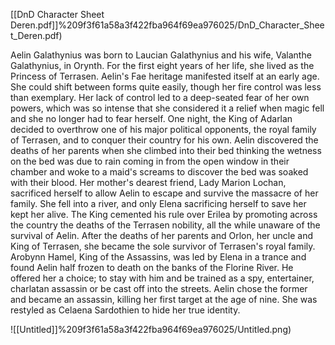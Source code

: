[[DnD Character Sheet Deren.pdf]]%209f3f61a58a3f422fba964f69ea976025/DnD_Character_Sheet_Deren.pdf)

Aelin Galathynius was born to Laucian Galathynius and his wife, Valanthe Galathynius, in Orynth. For the first eight years of her life, she lived as the Princess of Terrasen. Aelin's Fae heritage manifested itself at an early age. She could shift between forms quite easily, though her fire control was less than exemplary. Her lack of control led to a deep-seated fear of her own powers, which was so intense that she considered it a relief when magic fell and she no longer had to fear herself. One night, the King of Adarlan decided to overthrow one of his major political opponents, the royal family of Terrasen, and to conquer their country for his own. Aelin discovered the deaths of her parents when she climbed into their bed thinking the wetness on the bed was due to rain coming in from the open window in their chamber and woke to a maid's screams to discover the bed was soaked with their blood. Her mother's dearest friend, Lady Marion Lochan, sacrificed herself to allow Aelin to escape and survive the massacre of her family. She fell into a river, and only Elena sacrificing herself to save her kept her alive. The King cemented his rule over Erilea by promoting across the country the deaths of the Terrasen nobility, all the while unaware of the survival of Aelin. After the deaths of her parents and Orlon, her uncle and King of Terrasen, she became the sole survivor of Terrasen's royal family. Arobynn Hamel, King of the Assassins, was led by Elena in a trance and found Aelin half frozen to death on the banks of the Florine River. He offered her a choice; to stay with him and be trained as a spy, entertainer, charlatan assassin or be cast off into the streets. Aelin chose the former and became an assassin, killing her first target at the age of nine. She was restyled as Celaena Sardothien to hide her true identity.

![[Untitled]]%209f3f61a58a3f422fba964f69ea976025/Untitled.png)